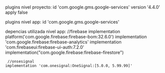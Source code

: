 plugins nivel proyecto: id 'com.google.gms.google-services' version '4.4.0' apply false

plugins nivel app: id 'com.google.gms.google-services'

depencias utilizada nivel app: //firebase
    implementation platform('com.google.firebase:firebase-bom:32.6.0')
    implementation 'com.google.firebase:firebase-analytics'
    implementation 'com.firebaseui:firebase-ui-auth:7.2.0'
    implementation("com.google.firebase:firebase-firestore")

     //onsesignal
    implementation 'com.onesignal:OneSignal:[5.0.0, 5.99.99]'
